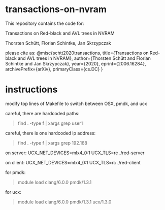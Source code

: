 # transactions-on-nvram

This repository contains the code for:

Transactions on Red-black and AVL trees in NVRAM

Thorsten Schütt, Florian Schintke, Jan Skrzypczak

please cite as:
@misc{schtt2020transactions,
    title={Transactions on Red-black and AVL trees in NVRAM},
    author={Thorsten Schütt and Florian Schintke and Jan Skrzypczak},
    year={2020},
    eprint={2006.16284},
    archivePrefix={arXiv},
    primaryClass={cs.DC}
}

# instructions

modify top lines of Makefile to switch between OSX, pmdk, and ucx

careful, there are hardcoded paths:
> find . -type f | xargs grep user1

careful, there is one hardcoded ip address:
> find . -type f | xargs grep 192.168

on server:
UCX_NET_DEVICES=mlx4_0:1 UCX_TLS=rc ./red-server

on client:
UCX_NET_DEVICES=mlx4_0:1 UCX_TLS=rc ./red-client

for pmdk:
> module load clang/6.0.0 pmdk/1.3.1

for ucx:
> module load clang/6.0.0 pmdk/1.3.1 ucx/1.3.0

